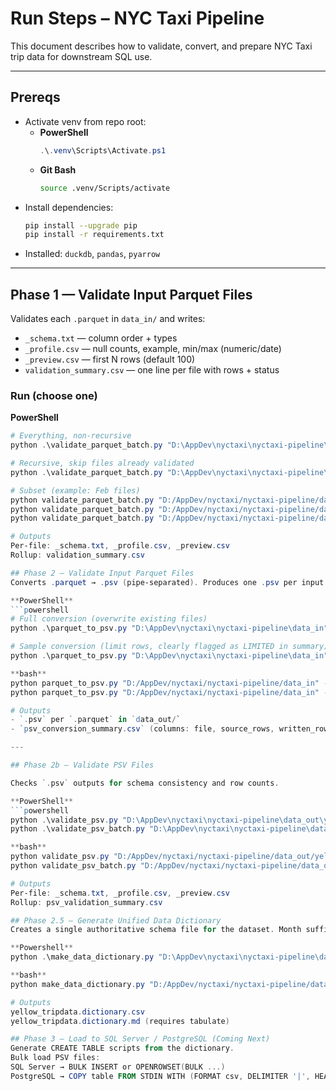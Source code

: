 # Run Steps – NYC Taxi Pipeline

This document describes how to validate, convert, and prepare NYC Taxi trip data for downstream SQL use.

---

## Prereqs

- Activate venv from repo root:
  - **PowerShell**
    ```powershell
    .\.venv\Scripts\Activate.ps1
    ```
  - **Git Bash**
    ```bash
    source .venv/Scripts/activate
    ```
- Install dependencies:
  ```bash
  pip install --upgrade pip
  pip install -r requirements.txt

- Installed: `duckdb`, `pandas`, `pyarrow`

---

## Phase 1 — Validate Input Parquet Files

Validates each `.parquet` in `data_in/` and writes:
- `_schema.txt` — column order + types  
- `_profile.csv` — null counts, example, min/max (numeric/date)  
- `_preview.csv` — first N rows (default 100)  
- `validation_summary.csv` — one line per file with rows + status

### Run (choose one)

**PowerShell**
```powershell
# Everything, non-recursive
python .\validate_parquet_batch.py "D:\AppDev\nyctaxi\nyctaxi-pipeline\data_in"

# Recursive, skip files already validated
python .\validate_parquet_batch.py "D:\AppDev\nyctaxi\nyctaxi-pipeline\data_in" --recursive --skip-existing

# Subset (example: Feb files)
python validate_parquet_batch.py "D:/AppDev/nyctaxi/nyctaxi-pipeline/data_in"
python validate_parquet_batch.py "D:/AppDev/nyctaxi/nyctaxi-pipeline/data_in" --recursive --skip-existing
python validate_parquet_batch.py "D:/AppDev/nyctaxi/nyctaxi-pipeline/data_in" --pattern "yellow_tripdata_2024-02*.parquet"

# Outputs
Per-file: _schema.txt, _profile.csv, _preview.csv
Rollup: validation_summary.csv

## Phase 2 — Validate Input Parquet Files
Converts .parquet → .psv (pipe-separated). Produces one .psv per input and a rollup summary.

**PowerShell**
```powershell
# Full conversion (overwrite existing files)
python .\parquet_to_psv.py "D:\AppDev\nyctaxi\nyctaxi-pipeline\data_in" --recursive --out-dir "D:\AppDev\nyctaxi\nyctaxi-pipeline\data_out" --overwrite

# Sample conversion (limit rows, clearly flagged as LIMITED in summary)
python .\parquet_to_psv.py "D:\AppDev\nyctaxi\nyctaxi-pipeline\data_in" --recursive --limit 50000 --out-dir "D:\AppDev\nyctaxi\nyctaxi-pipeline\data_out" --overwrite

**bash**
python parquet_to_psv.py "D:/AppDev/nyctaxi/nyctaxi-pipeline/data_in" --recursive --out-dir "D:/AppDev/nyctaxi/nyctaxi-pipeline/data_out" --overwrite
python parquet_to_psv.py "D:/AppDev/nyctaxi/nyctaxi-pipeline/data_in" --recursive --limit 50000 --out-dir "D:/AppDev/nyctaxi/nyctaxi-pipeline/data_out" --overwrite

# Outputs
- `.psv` per `.parquet` in `data_out/`
- `psv_conversion_summary.csv` (columns: file, source_rows, written_rows, limit, status, out)

---

## Phase 2b — Validate PSV Files

Checks `.psv` outputs for schema consistency and row counts.

**PowerShell**
```powershell
python .\validate_psv.py "D:\AppDev\nyctaxi\nyctaxi-pipeline\data_out\yellow_tripdata_2024-01.psv"
python .\validate_psv_batch.py "D:\AppDev\nyctaxi\nyctaxi-pipeline\data_out" --recursive

**bash**
python validate_psv.py "D:/AppDev/nyctaxi/nyctaxi-pipeline/data_out/yellow_tripdata_2024-01.psv"
python validate_psv_batch.py "D:/AppDev/nyctaxi/nyctaxi-pipeline/data_out" --recursive

# Outputs
Per-file: _schema.txt, _profile.csv, _preview.csv
Rollup: psv_validation_summary.csv

## Phase 2.5 — Generate Unified Data Dictionary
Creates a single authoritative schema file for the dataset. Month suffix dropped from the name.

**Powershell**
python .\make_data_dictionary.py "D:\AppDev\nyctaxi\nyctaxi-pipeline\data_out"

**bash**
python make_data_dictionary.py "D:/AppDev/nyctaxi/nyctaxi-pipeline/data_out"

# Outputs
yellow_tripdata.dictionary.csv
yellow_tripdata.dictionary.md (requires tabulate)

## Phase 3 — Load to SQL Server / PostgreSQL (Coming Next)
Generate CREATE TABLE scripts from the dictionary.
Bulk load PSV files:
SQL Server → BULK INSERT or OPENROWSET(BULK ...)
PostgreSQL → COPY table FROM STDIN WITH (FORMAT csv, DELIMITER '|', HEADER true)

